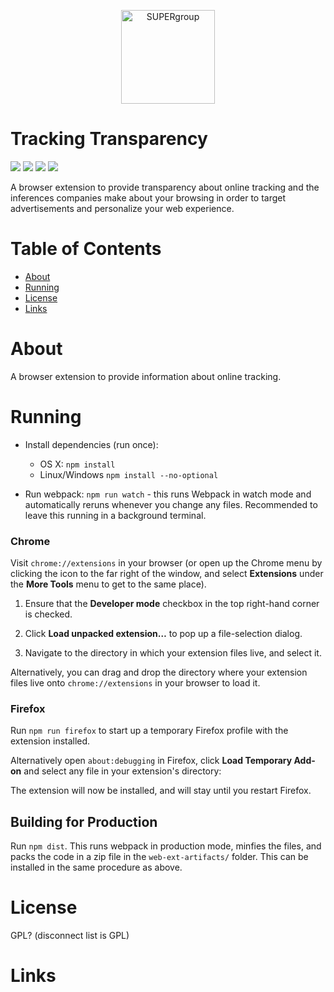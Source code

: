 <p align="center">
  <img src="https://super.cs.uchicago.edu/UChicagoSUPERnotext.svg" alt="SUPERgroup" width="150">
</p>

# Tracking Transparency

<p>
  <a href="#"><img src="https://img.shields.io/badge/build-passing-blue.svg"></a>
  <a href="#"><img src="https://img.shields.io/badge/contributions-welcome-brightgreen.svg?style=flat"></a>
  <a href="#"><img src="https://img.shields.io/badge/contributors%20-9-lightgrey.svg"></a>
  <a href="#"><img src="https://img.shields.io/badge/dependencies%20-up%20to%20date-blue.svg"></a>
</p>

A browser extension to provide transparency about online tracking and the inferences companies make about your browsing in order to target advertisements and personalize your web experience.

<!-- TODO: include screenshot -->
<!-- ![screenshot](extension/icons/trackers.gif) -->

# Table of Contents

- [About](#about)
- [Running](#running)
- [License](#license)
- [Links](#links)

# About

A browser extension to provide information about online tracking.

# Running

- Install dependencies (run once):
  - OS X: `npm install`
  - Linux/Windows `npm install --no-optional`

- Run webpack: `npm run watch` - this runs Webpack in watch mode and automatically reruns whenever you change any files. Recommended to leave this running in a background terminal.

### Chrome

 Visit `chrome://extensions` in your browser \(or open up the Chrome menu by clicking the icon to the far right of the window, and select **Extensions** under the **More Tools** menu to get to the same place\).

1.  Ensure that the **Developer mode** checkbox in the top right-hand corner is checked.

2.  Click **Load unpacked extension…** to pop up a file-selection dialog.

3.  Navigate to the directory in which your extension files live, and select it.

Alternatively, you can drag and drop the directory where your extension files live onto `chrome://extensions` in your browser to load it.

### Firefox

Run `npm run firefox` to start up a temporary Firefox profile with the extension installed.

Alternatively open `about:debugging` in Firefox, click **Load Temporary Add-on** and select any file in your extension's directory:

The extension will now be installed, and will stay until you restart Firefox.

## Building for Production

Run `npm dist`. This runs webpack in production mode, minfies the files, and packs the code in a zip file in the `web-ext-artifacts/` folder. This can be installed in the same procedure as above.

# License

GPL? (disconnect list is GPL)

# Links
